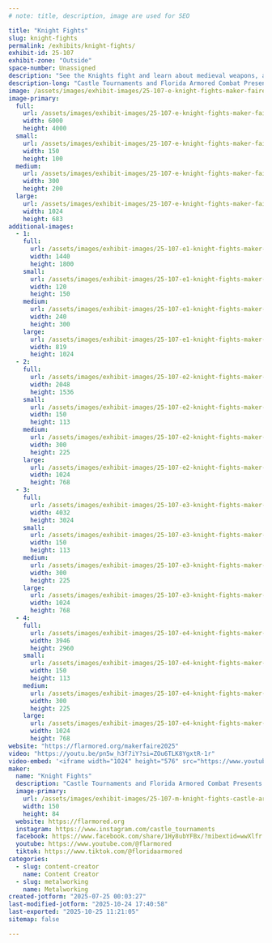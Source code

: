 ```yaml
---
# note: title, description, image are used for SEO

title: "Knight Fights"
slug: knight-fights
permalink: /exhibits/knight-fights/
exhibit-id: 25-107
exhibit-zone: "Outside"
space-number: Unassigned
description: "See the Knights fight and learn about medieval weapons, armor, and combat."
description-long: "Castle Tournaments and Florida Armored Combat Presents Knight Fights!  Armored Combat, (aka buhurt) is a competitive sport rooted in medieval tournament history; the weapons, armor, and battles are real!  We are not re-enactors, nothing staged or choreographed, the knights are competitors willing to take this sport of Kings and Lords to the next level.  See the fights, talk to the Knights, and take photos and video of past warriors in the present day."
image: /assets/images/exhibit-images/25-107-e-knight-fights-maker-faire-promo-02-300x200.JPG
image-primary: 
  full:
    url: /assets/images/exhibit-images/25-107-e-knight-fights-maker-faire-promo-02-full.JPG
    width: 6000
    height: 4000
  small:
    url: /assets/images/exhibit-images/25-107-e-knight-fights-maker-faire-promo-02-150x100.JPG
    width: 150
    height: 100
  medium:
    url: /assets/images/exhibit-images/25-107-e-knight-fights-maker-faire-promo-02-300x200.JPG
    width: 300
    height: 200
  large:
    url: /assets/images/exhibit-images/25-107-e-knight-fights-maker-faire-promo-02-1024x683.JPG
    width: 1024
    height: 683
additional-images: 
  - 1:
    full:
      url: /assets/images/exhibit-images/25-107-e1-knight-fights-maker-faire-promo-00-full.JPG
      width: 1440
      height: 1800
    small:
      url: /assets/images/exhibit-images/25-107-e1-knight-fights-maker-faire-promo-00-120x150.JPG
      width: 120
      height: 150
    medium:
      url: /assets/images/exhibit-images/25-107-e1-knight-fights-maker-faire-promo-00-240x300.JPG
      width: 240
      height: 300
    large:
      url: /assets/images/exhibit-images/25-107-e1-knight-fights-maker-faire-promo-00-819x1024.JPG
      width: 819
      height: 1024
  - 2:
    full:
      url: /assets/images/exhibit-images/25-107-e2-knight-fights-maker-faire-promo-01-full.JPG
      width: 2048
      height: 1536
    small:
      url: /assets/images/exhibit-images/25-107-e2-knight-fights-maker-faire-promo-01-150x113.JPG
      width: 150
      height: 113
    medium:
      url: /assets/images/exhibit-images/25-107-e2-knight-fights-maker-faire-promo-01-300x225.JPG
      width: 300
      height: 225
    large:
      url: /assets/images/exhibit-images/25-107-e2-knight-fights-maker-faire-promo-01-1024x768.JPG
      width: 1024
      height: 768
  - 3:
    full:
      url: /assets/images/exhibit-images/25-107-e3-knight-fights-maker-faire-group-shot-2023-full.jpg
      width: 4032
      height: 3024
    small:
      url: /assets/images/exhibit-images/25-107-e3-knight-fights-maker-faire-group-shot-2023-150x113.jpg
      width: 150
      height: 113
    medium:
      url: /assets/images/exhibit-images/25-107-e3-knight-fights-maker-faire-group-shot-2023-300x225.jpg
      width: 300
      height: 225
    large:
      url: /assets/images/exhibit-images/25-107-e3-knight-fights-maker-faire-group-shot-2023-1024x768.jpg
      width: 1024
      height: 768
  - 4:
    full:
      url: /assets/images/exhibit-images/25-107-e4-knight-fights-maker-faire-promo-03-full.JPG
      width: 3946
      height: 2960
    small:
      url: /assets/images/exhibit-images/25-107-e4-knight-fights-maker-faire-promo-03-150x113.JPG
      width: 150
      height: 113
    medium:
      url: /assets/images/exhibit-images/25-107-e4-knight-fights-maker-faire-promo-03-300x225.JPG
      width: 300
      height: 225
    large:
      url: /assets/images/exhibit-images/25-107-e4-knight-fights-maker-faire-promo-03-1024x768.JPG
      width: 1024
      height: 768
website: "https://flarmored.org/makerfaire2025"
video: "https://youtu.be/pn5w_h3f7iY?si=ZOu6TLK8YgxtR-1r"
video-embed: '<iframe width="1024" height="576" src="https://www.youtube.com/embed/pn5w_h3f7iY?feature=oembed" frameborder="0" allow="accelerometer; autoplay; clipboard-write; encrypted-media; gyroscope; picture-in-picture; web-share" referrerpolicy="strict-origin-when-cross-origin" allowfullscreen title="Florida Armored Combat &amp; @castletournaments  at @lauderalebrewery2602 2024"></iframe>'
maker: 
  name: "Knight Fights"
  description: "Castle Tournaments and Florida Armored Combat Presents Knight Fights!  Armored Combat, (aka buhurt) is a competitive sport rooted in medieval tournament history; the weapons, armor, and battles are real!  We are not re-enactors, nothing staged or choreographed, the knights are competitors willing to take this sport of Kings and Lords to the next level.  See the fights, talk to the Knights, and take photos and video of past warriors in the present day."
  image-primary:
    url: /assets/images/exhibit-images/25-107-m-knight-fights-castle-armored-combat-300x169.png
    width: 150
    height: 84
  website: https://flarmored.org
  instagram: https://www.instagram.com/castle_tournaments
  facebook: https://www.facebook.com/share/1Hy8ubYFBx/?mibextid=wwXlfr
  youtube: https://www.youtube.com/@flarmored
  tiktok: https://www.tiktok.com/@floridaarmored
categories: 
  - slug: content-creator
    name: Content Creator
  - slug: metalworking
    name: Metalworking
created-jotform: "2025-07-25 00:03:27"
last-modified-jotform: "2025-10-24 17:40:58"
last-exported: "2025-10-25 11:21:05"
sitemap: false

---
```


